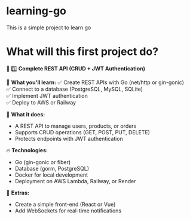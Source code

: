 # learning-go
This is a simple project to learn go


# What will this first project do?
🔹 1️⃣ **Complete REST API (CRUD + JWT Authentication)**

📌 **What you'll learn:**
✅ Create REST APIs with Go (net/http or gin-gonic)  
✅ Connect to a database (PostgreSQL, MySQL, SQLite)  
✅ Implement JWT authentication  
✅ Deploy to AWS or Railway  

📜 **What it does:**

- A REST API to manage users, products, or orders  
- Supports CRUD operations (GET, POST, PUT, DELETE)  
- Protects endpoints with JWT authentication  

🔥 **Technologies:**

- Go (gin-gonic or fiber)  
- Database (gorm, PostgreSQL)  
- Docker for local development  
- Deployment on AWS Lambda, Railway, or Render  

🎯 **Extras:**

- Create a simple front-end (React or Vue)  
- Add WebSockets for real-time notifications

